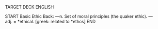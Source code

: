 TARGET DECK
ENGLISH

START
Basic
Ethic
Back: —n. Set of moral principles (the quaker ethic). —adj. = *ethical. [greek: related to *ethos]
END
